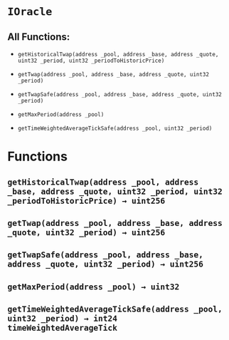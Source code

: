 # `IOracle`

## All Functions:

- `getHistoricalTwap(address _pool, address _base, address _quote, uint32 _period, uint32 _periodToHistoricPrice)`

- `getTwap(address _pool, address _base, address _quote, uint32 _period)`

- `getTwapSafe(address _pool, address _base, address _quote, uint32 _period)`

- `getMaxPeriod(address _pool)`

- `getTimeWeightedAverageTickSafe(address _pool, uint32 _period)`

# Functions

## `getHistoricalTwap(address _pool, address _base, address _quote, uint32 _period, uint32 _periodToHistoricPrice) → uint256`

## `getTwap(address _pool, address _base, address _quote, uint32 _period) → uint256`

## `getTwapSafe(address _pool, address _base, address _quote, uint32 _period) → uint256`

## `getMaxPeriod(address _pool) → uint32`

## `getTimeWeightedAverageTickSafe(address _pool, uint32 _period) → int24 timeWeightedAverageTick`
